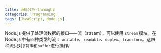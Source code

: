 ```yaml
---
title: 源码分析-through2
categories: Programming
tags: [JavaScript, Node.js]
---
```


[//]: # (https://sites.ualberta.ca/~jhoover/325/CourseNotes/section/Streams.htm)

[//]: # (https://docs.racket-lang.org/reference/streams.html)

[//]: # (https://palant.info/2022/02/08/writing-my-own-build-system-coupling-gulp-concepts-with-modern-javascript/)

[//]: # (https://github.com/substack/stream-handbook)

[//]: # (https://nodejs.org/en/docs/guides/backpressuring-in-streams/)

[//]: # (https://medium.com/swlh/using-streams-efficiently-in-nodejs-3ef0d9df7a0e)

[//]: # (https://blog.insiderattack.net/nodejs-streams-in-practice-980b3cdf4511)

[//]: # ()
[//]: # (linux 系统中的流)

[//]: # ()
[//]: # (Node.js 中的流)

[//]: # ()
[//]: # (可读流、可写流、双工流、转换流)

[//]: # ()
[//]: # (转换流什么时候使用？)

[//]: # ()
[//]: # (流的限制、流的读取规则指定)

[//]: # ()
[//]: # (流与生成器)

[//]: # (如何简化流的使用？)
[//]: # (流和消息队列)

Node.js 提供了处理流数据的接口——流（stream），可以使用 `stream` 模块。在 Node.js 中有四种类型的流： `writable`、`readable`、`duplex`、`transform`。这四种流只对`字符串`和`buffer`进行操作。
